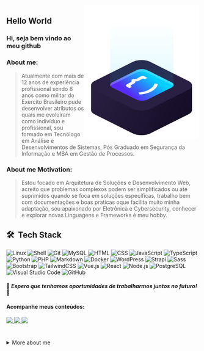 <a href="https://patrickluiz.tech/" target="_blank">
<img src="https://github.com/patrickluizdev/patrickluizdev/blob/main/.github/workflows/img/ilus-code.svg" min-width="300px" max-width="300px" width="300px" align="right" alt="logo code">
</a>
  
## Hello World 

### Hi, seja bem vindo ao meu github 

### About me:
> Atualmente com mais de 12 anos de experiência profissional sendo 8 anos como militar do Exercito Brasileiro pude desenvolver atributos os quais me evoluíram como indivíduo e profissional, sou formado em Tecnólogo em Análise e Desenvolvimentos de Sistemas, Pós Graduado em Segurança da Informação e MBA em Gestão de Processos.

### About me Motivation:
> Estou focado em Arquitetura de Soluções e Desenvolvimento Web, acreito que problemas complexos podem ser simplificados ou até suprimidos quando se foca em soluções específicas, trabalho bem com documentações e boas praticas oque facilita muito minha adaptação, sou apaixonado por Eletrônica e Cybersecurity, conhecer e explorar novas Linguagens e Frameworks é meu hobby.


## 🛠 &nbsp;Tech Stack
![Linux](https://img.shields.io/badge/-Linux-05122A?style=flat&logo=Linux)
![Shell](https://img.shields.io/badge/-Shell-05122A?style=flat&logo=Shell)
![Git](https://img.shields.io/badge/-Git-05122A?style=flat&logo=git)
![MySQL](https://img.shields.io/badge/-MySQL-05122A?style=flat&logo=mysql)
![HTML](https://img.shields.io/badge/-HTML-05122A?style=flat&logo=HTML5)
![CSS](https://img.shields.io/badge/-CSS-05122A?style=flat&logo=CSS3&logoColor=1572B6)
![JavaScript](https://img.shields.io/badge/-JavaScript-05122A?style=flat&logo=javascript)
![TypeScript](https://img.shields.io/badge/-TypesScript-05122A?style=flat&logo=typescript)
![Python](https://img.shields.io/badge/-Python-05122A?style=flat&logo=Python)
![PHP](https://img.shields.io/badge/-PHP-05122A?style=flat&logo=php)
![Markdown](https://img.shields.io/badge/-Markdown-05122A?style=flat&logo=markdown)
![Docker](https://img.shields.io/badge/-Docker-05122A?style=flat&logo=Docker)
![WordPress](https://img.shields.io/badge/-WordPress-05122A?style=flat&logo=WordPress)
![Strapi](https://img.shields.io/badge/-Strapi-05122A?style=flat&logo=Strapi)
![Sass](https://img.shields.io/badge/-Sass-05122A?style=flat&logo=sass)
![Bootstrap](https://img.shields.io/badge/-Bootstrap-05122A?style=flat&logo=bootstrap)
![TailwindCSS](https://img.shields.io/badge/-Tailwind%20CSS-05122A?style=flat&logo=tailwindcss)
![Vue.js](https://img.shields.io/badge/-Vue.js-05122A?style=flat&logo=Vue.js)
![React](https://img.shields.io/badge/-React-05122A?style=flat&logo=react)
![Node.js](https://img.shields.io/badge/-Node.js-05122A?style=flat&logo=node.js)
![PostgreSQL](https://img.shields.io/badge/-PostgreSQL-05122A?style=flat&logo=postgresql)
![Visual Studio Code](https://img.shields.io/badge/-Visual%20Studio%20Code-05122A?style=flat&logo=visual-studio-code&logoColor=007ACC)
![GitHub](https://img.shields.io/badge/-GitHub%20Actions-05122A?style=flat&logo=github)



#### 🚀 *__Espero que tenhamos oportunidades de trabalharmos juntos no futuro!__* 🚀

#### Acompanhe meus conteúdos:

<p align="left">
  <a href="https://www.linkedin.com/in/patricklduque" alt="Linkedin" target="_blank">
    <img src="https://img.shields.io/badge/-Linkedin-6610F2?style=for-the-badge&logo=Linkedin&logoColor=FFFFFF"/>
  </a>
    <a href="https://patrickluiz.tech" alt="Website" target="_blank">
    <img src="https://img.shields.io/badge/-Website-6610F2?style=for-the-badge&logo=similarweb&logoColor=FFFFFF">
  </a>
  <a href="https://hub.docker.com/u/jatabara" alt="hub" target="_blank">
    <img src="https://img.shields.io/badge/-Docker Hub-6610F2?style=for-the-badge&logo=Docker&logoColor=FFFFFF">
  </a>
 
</p>

# 


  <details>
  <summary> More about me</summary>
<div align="left">
 
``` js
const patrickLuiz = {
    personal: {
        fullName: 'Patrick Luiz',
        birthDate: '1997-01-03',
        interests: [
            'Language Learning',
            'Open Source Communit',
            'Technology',
            'Games',
            'Engineering',
            'Movie',
            'Anime',
            'Music'
        ],
        motivation: [
            'Helping society to coexist with harmony',
            'Making life easier and smarter through technology'
        ]
    },
    technical: {
        technologies: {
            development: {
                Javascript: ['Typescript', 'Node.js', 'React', 'Next.js', 'Vue.js'],
                HTML: ['HTML5', 'Semantic HTML', 'Accessibility'],
                CSS: ['Sass', 'Styled Components', 'Bootstrap', 'Tailwind', 'Perfect Pixel'],
                PHP: ['Wordpress'],
                Docker: ['Docker Swarm', 'StandAlone', 'Multistagebuild', 'Docker Compose', 'Network Driver']
            },
            skills: {
                Database: ['MySQL', 'PostgreSQL', 'MongoDB', 'Redis'],
                Cloud: ['AWS', 'Azure', 'Digital Ocean', 'Clusterização', 'Proxy', 'CDN', 'DNS', 'Network'],
                Management: ['Portainer', 'Plesk', 'AAPainel', 'Cpainel', 'CyberPainel', 'Softalocus', 'Nginx Proxy Manage', 'Traefik', 'Minio S3 Storage', 'Network', 'Firewall'],
                Linux: ['Shell', 'User Permissions', 'Networks', 'Resource Management']
            }
        }
    }
};

```
  </div>
</details>
  

